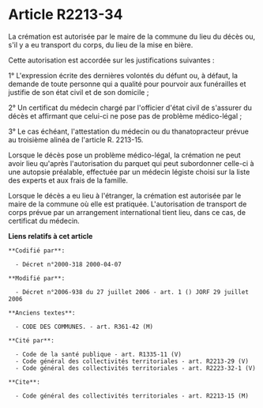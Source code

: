# Article R2213-34

La crémation est autorisée par le maire de la commune du lieu du décès ou, s'il y a eu transport du corps, du lieu de la mise
en bière.

Cette autorisation est accordée sur les justifications suivantes :

1° L'expression écrite des dernières volontés du défunt ou, à défaut, la demande de toute personne qui a qualité pour
pourvoir aux funérailles et justifie de son état civil et de son domicile ;

2° Un certificat du médecin chargé par l'officier d'état civil de s'assurer du décès et affirmant que celui-ci ne pose pas de
problème médico-légal ;

3° Le cas échéant, l'attestation du médecin ou du thanatopracteur prévue au troisième alinéa de l'article R. 2213-15.

Lorsque le décès pose un problème médico-légal, la crémation ne peut avoir lieu qu'après l'autorisation du parquet qui peut
subordonner celle-ci à une autopsie préalable, effectuée par un médecin légiste choisi sur la liste des experts et aux frais
de la famille.

Lorsque le décès a eu lieu à l'étranger, la crémation est autorisée par le maire de la commune où elle est pratiquée.
L'autorisation de transport de corps prévue par un arrangement international tient lieu, dans ce cas, de certificat du
médecin.

**Liens relatifs à cet article**

	**Codifié par**:

	  - Décret n°2000-318 2000-04-07

	**Modifié par**:

	  - Décret n°2006-938 du 27 juillet 2006 - art. 1 () JORF 29 juillet 2006

	**Anciens textes**:

	  - CODE DES COMMUNES. - art. R361-42 (M)

	**Cité par**:

	  - Code de la santé publique - art. R1335-11 (V)
	  - Code général des collectivités territoriales - art. R2213-29 (V)
	  - Code général des collectivités territoriales - art. R2223-32-1 (V)

	**Cite**:

	  - Code général des collectivités territoriales - art. R2213-15 (M)
